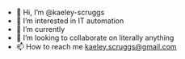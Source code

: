 - 👋 Hi, I’m @kaeley-scruggs
- 👀 I’m interested in IT automation
- 🌱 I’m currently
- 💞️ I’m looking to collaborate on literally anything
- 📫 How to reach me kaeley.scruggs@gmail.com

<!---
kaeley-scruggs/kaeley-scruggs is a ✨ special ✨ repository because its `README.md` (this file) appears on your GitHub profile.
You can click the Preview link to take a look at your changes.
--->
